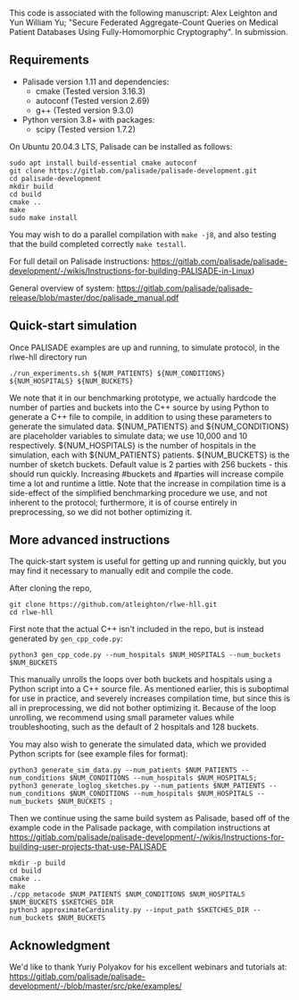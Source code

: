 This code is associated with the following manuscript:
Alex Leighton and Yun William Yu; "Secure Federated Aggregate-Count Queries on Medical Patient Databases Using Fully-Homomorphic Cryptography". In submission.

## Requirements
* Palisade version 1.11 and dependencies:
  * cmake (Tested version 3.16.3)
  * autoconf (Tested version 2.69)
  * g++ (Tested version 9.3.0)
* Python version 3.8+ with packages:
  * scipy (Tested version 1.7.2)

On Ubuntu 20.04.3 LTS, Palisade can be installed as follows:
```
sudo apt install build-essential cmake autoconf
git clone https://gitlab.com/palisade/palisade-development.git
cd palisade-development
mkdir build
cd build
cmake ..
make
sudo make install
```
You may wish to do a parallel compilation with `make -j8`, and also testing that the build completed correctly `make testall`.

For full detail on Palisade instructions: https://gitlab.com/palisade/palisade-development/-/wikis/Instructions-for-building-PALISADE-in-Linux)

General overview of system:
https://gitlab.com/palisade/palisade-release/blob/master/doc/palisade_manual.pdf

## Quick-start simulation
Once PALISADE examples are up and running, to simulate protocol, in the rlwe-hll directory run

```
./run_experiments.sh ${NUM_PATIENTS} ${NUM_CONDITIONS} ${NUM_HOSPITALS} ${NUM_BUCKETS}
```
We note that it in our benchmarking prototype, we actually hardcode the number of parties and buckets into the C++ source by using Python to generate a C++ file to compile, in addition to using these parameters to generate the simulated data.
${NUM_PATIENTS} and ${NUM_CONDITIONS} are placeholder variables to simulate data; we use 10,000 and 10 respectively. ${NUM_HOSPITALS} is the number of hospitals in the simulation, each with ${NUM_PATIENTS} patients. ${NUM_BUCKETS} is the number of sketch buckets. Default value is 2 parties with 256 buckets - this should run quickly. Increasing #buckets and #parties will increase compile time a lot and runtime a little.
Note that the increase in compilation time is a side-effect of the simplified benchmarking procedure we use, and not inherent to the protocol; furthermore, it is of course entirely in preprocessing, so we did not bother optimizing it.

## More advanced instructions
The quick-start system is useful for getting up and running quickly, but you may find it necessary to manually edit and compile the code.


After cloning the repo,
```
git clone https://github.com/atleighton/rlwe-hll.git
cd rlwe-hll
```

First note that the actual C++ isn't included in the repo, but is instead generated by `gen_cpp_code.py`:
```
python3 gen_cpp_code.py --num_hospitals $NUM_HOSPITALS --num_buckets $NUM_BUCKETS
```
This manually unrolls the loops over both buckets and hospitals using a Python script into a C++ source file. As mentioned earlier, this is suboptimal for use in practice, and severely increases compilation time, but since this is all in preprocessing, we did not bother optimizing it. Because of the loop unrolling, we recommend using small parameter values while troubleshooting, such as the default of 2 hospitals and 128 buckets.

You may also wish to generate the simulated data, which we provided Python scripts for (see example files for format):
```
python3 generate_sim_data.py --num_patients $NUM_PATIENTS --num_conditions $NUM_CONDITIONS --num_hospitals $NUM_HOSPITALS;
python3 generate_loglog_sketches.py --num_patients $NUM_PATIENTS --num_conditions $NUM_CONDITIONS --num_hospitals $NUM_HOSPITALS --num_buckets $NUM_BUCKETS ;
```

Then we continue using the same build system as Palisade, based off of the example code in the Palisade package, with compilation instructions at
https://gitlab.com/palisade/palisade-development/-/wikis/Instructions-for-building-user-projects-that-use-PALISADE
```
mkdir -p build
cd build
cmake ..
make
./cpp_metacode $NUM_PATIENTS $NUM_CONDITIONS $NUM_HOSPITALS $NUM_BUCKETS $SKETCHES_DIR
python3 approximateCardinality.py --input_path $SKETCHES_DIR --num_buckets $NUM_BUCKETS
```


## Acknowledgment
We'd like to thank Yuriy Polyakov for his excellent webinars and tutorials at: https://gitlab.com/palisade/palisade-development/-/blob/master/src/pke/examples/
